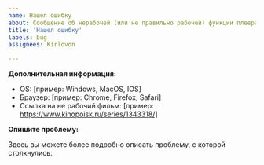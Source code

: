 ```yaml
---
name: Нашел ошибку
about: Сообщение об нерабочей (или не правильно рабочей) функции плеера или скрипта.
title: 'Нашел ошибку'
labels: bug
assignees: Kirlovon

---
```


**Дополнительная информация:**

- OS: [пример: Windows, MacOS, IOS]
- Браузер: [пример: Chrome, Firefox, Safari]
- Ссылка на не рабочий фильм: [пример: https://www.kinopoisk.ru/series/1343318/]

**Опишите проблему:**

Здесь вы можете более подробно описать проблему, с которой столкнулись.
